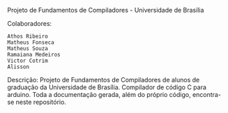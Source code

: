 Projeto de Fundamentos de Compiladores - Universidade de Brasília

Colaboradores:

    Athos Ribeiro
    Matheus Fonseca
    Matheus Souza
    Ramaiana Medeiros
    Victor Cotrim
    Alisson

Descrição:
    Projeto de Fundamentos de Compiladores de alunos de graduação da Universidade de Brasília.
    Compilador de código C para arduino.
    Toda a documentação gerada, além do próprio código, encontra-se neste repositório.
